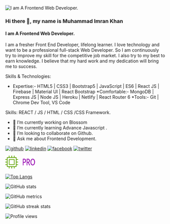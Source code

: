 ![I am A Frontend Web Developer.](https://media-exp1.licdn.com/dms/image/C5616AQGA76WNwbOutw/profile-displaybackgroundimage-shrink_200_800/0/1651642757815?e=1657152000&v=beta&t=gPBQ0Kl79zoO1G8jI5t_81WHSjOZRzEHs0Bht81VB2M)


### Hi there 👋, my name is Muhammad Imran Khan
#### I am A Frontend Web Developer.

I am a fresher Front End Developer, lifelong learner. I love technology and want to be a professional full-stack Web Developer. So I am continuously try to improve my skill for the competitive job market. I also try to my best to earn knowledge. I believe that my hard work and my dedication will bring me to success.

Skills & Technologies:
* Expertise:- HTML5 | CSS3 | Bootstrap5 | JavaScript | ES6 | React JS | Firebase | Material UI | React Bootstrap
*Comfortable:- MongoDB | Express JS | Node JS | Heroku | Netlify | React Router 6
*Tools:- Git | Chrome Dev Tool, VS Code

Skills: REACT / JS / HTML / CSS /CSS Framework.

- 🔭 I’m currently working on Blossom 
- 🌱 I’m currently learning  Advance Javascript . 
- 👯 I’m looking to collaborate on Github. 
- 💬 Ask me about Frontend Development. 


[<img src='https://cdn.jsdelivr.net/npm/simple-icons@3.0.1/icons/github.svg' alt='github' height='40'>](https://github.com/ImranKhanDev)  [<img src='https://cdn.jsdelivr.net/npm/simple-icons@3.0.1/icons/linkedin.svg' alt='linkedin' height='40'>](https://www.linkedin.com/in/https://www.linkedin.com/in/muhammad-imran-khan-38404717a//)  [<img src='https://cdn.jsdelivr.net/npm/simple-icons@3.0.1/icons/facebook.svg' alt='facebook' height='40'>](https://www.facebook.com/https://www.facebook.com/dreamcoder2022)  [<img src='https://cdn.jsdelivr.net/npm/simple-icons@3.0.1/icons/twitter.svg' alt='twitter' height='40'>](https://twitter.com/https://twitter.com/Muhamma67489488)  

<a href='https://docs.github.com/en/developers'><img src='https://raw.githubusercontent.com/acervenky/animated-github-badges/master/assets/devbadge.gif' width='40' height='40'></a> <a href='https://github.com/pricing'><img src='https://raw.githubusercontent.com/acervenky/animated-github-badges/master/assets/pro.gif' width='40' height='40'></a> 

[![Top Langs](https://github-readme-stats.vercel.app/api/top-langs/?username=ImranKhanDev)](https://github.com/anuraghazra/github-readme-stats)

![GitHub stats](https://github-readme-stats.vercel.app/api?username=ImranKhanDev&show_icons=true&count_private=true)  

![GitHub metrics](https://metrics.lecoq.io/ImranKhanDev)  

![GitHub streak stats](https://github-readme-streak-stats.herokuapp.com/?user=ImranKhanDev)  

![Profile views](https://gpvc.arturio.dev/ImranKhanDev)  
